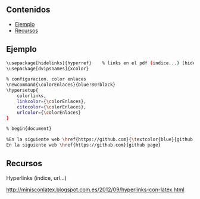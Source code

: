 ## Contenidos

- [Ejemplo](#ejemplo)
- [Recursos](#recursos)

## Ejemplo

```bash
\usepackage[hidelinks]{hyperref}    % links en el pdf (indice...) [hidelinks] quita la caja roja
\usepackage[dvipsnames]{xcolor}

% configuracion. color enlaces
\newcommand{\colorEnlaces}{blue!80!black}
\hypersetup{
    colorlinks,
    linkcolor={\colorEnlaces},
    citecolor={\colorEnlaces},
    urlcolor={\colorEnlaces}
}

% begin{document}

%En la siguiente web \href{https://github.com}{\textcolor{blue}{github page}}
En la siguiente web \href{https://github.com}{github page} 
```

## Recursos

Hyperlinks (índice, url...)

<http://minisconlatex.blogspot.com.es/2012/09/hyperlinks-con-latex.html>
